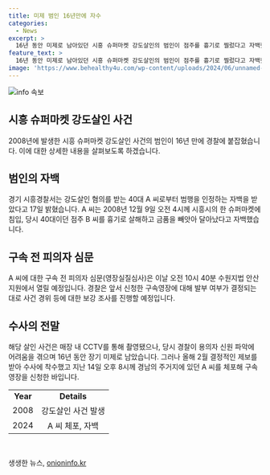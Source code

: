 ```yaml
---
title: 미제 범인 16년만에 자수
categories:
  - News
excerpt: >
  16년 동안 미제로 남아있던 시흥 슈퍼마켓 강도살인의 범인이 점주를 흉기로 찔렀다고 자백했다. 40대 A씨는 2008년 슈퍼마켓에 침입해 점주를 흉기로 살해하고 금품을 빼앗은 혐의를 받았으며, 최근 경찰 조사에서 범행을 고백했다. 자백은 검거 이후 3차례 조사 끝에 나왔으며, 구속 전 피의자 심문은 예정돼 있다. 이 사건은 CCTV 촬영 등으로 장기 미제로 남아있었지만, 올해 2월 결정적인 제보를 받아 수사에 착수된 후 A씨가 체포됐다.
feature_text: >
  16년 동안 미제로 남아있던 시흥 슈퍼마켓 강도살인의 범인이 점주를 흉기로 찔렀다고 자백했다. 40대 A씨는 2008년 슈퍼마켓에 침입해 점주를 흉기로 살해하고 금품을 빼앗은 혐의를 받았으며, 최근 경찰 조사에서 범행을 고백했다. 자백은 검거 이후 3차례 조사 끝에 나왔으며, 구속 전 피의자 심문은 예정돼 있다. 이 사건은 CCTV 촬영 등으로 장기 미제로 남아있었지만, 올해 2월 결정적인 제보를 받아 수사에 착수된 후 A씨가 체포됐다.
image: 'https://www.behealthy4u.com/wp-content/uploads/2024/06/unnamed-file.png'
---
```


<p><img src="https://www.behealthy4u.com/wp-content/uploads/2024/06/unnamed-file.png" alt="info 속보" /></p>

<h2 data-ke-size="size26">시흥 슈퍼마켓 강도살인 사건</h2>

<p data-ke-size="size16">2008년에 발생한 시흥 슈퍼마켓 강도살인 사건의 범인이 16년 만에 경찰에 붙잡혔습니다. 이에 대한 상세한 내용을 살펴보도록 하겠습니다.</p>

<h2 data-ke-size="size24">범인의 자백</h2>

<p data-ke-size="size16">경기 시흥경찰서는 강도살인 혐의를 받는 40대 A 씨로부터 범행을 인정하는 자백을 받았다고 17일 밝혔습니다. A 씨는 2008년 12월 9일 오전 4시께 시흥시의 한 슈퍼마켓에 침입, 당시 40대이던 점주 B 씨를 흉기로 살해하고 금품을 빼앗아 달아났다고 자백했습니다.</p>

<h2 data-ke-size="size24">구속 전 피의자 심문</h2>

<p data-ke-size="size16">A 씨에 대한 구속 전 피의자 심문(영장실질심사)은 이날 오전 10시 40분 수원지법 안산지원에서 열릴 예정입니다. 경찰은 앞서 신청한 구속영장에 대해 발부 여부가 결정되는 대로 사건 경위 등에 대한 보강 조사를 진행할 예정입니다.</p>

<h2 data-ke-size="size24">수사의 전말</h2>

<p data-ke-size="size16">해당 살인 사건은 매장 내 CCTV를 통해 촬영됐으나, 당시 경찰이 용의자 신원 파악에 어려움을 겪으며 16년 동안 장기 미제로 남았습니다. 그러나 올해 2월 결정적인 제보를 받아 수사에 착수했고 지난 14일 오후 8시께 경남의 주거지에 있던 A 씨를 체포해 구속영장을 신청한 바입니다.</p>

<table>
    <tr>
        <td style="text-align: center; height: 17px;"><b>Year</b></td>
        <td style="text-align: center; height: 17px;"><b>Details</b></td>
    </tr>
    <tr>
        <td style="text-align: center; height: 17px;">2008</td>
        <td style="text-align: center; height: 17px;">강도살인 사건 발생</td>
    </tr>
    <tr>
        <td style="text-align: center; height: 17px;">2024</td>
        <td style="text-align: center; height: 17px;">A 씨 체포, 자백</td>
    </tr>
</table>

<p data-ke-size="size16">&nbsp;</p>
생생한 뉴스, <a href="https://onioninfo.kr" rel="dofollow">onioninfo.kr</a>


